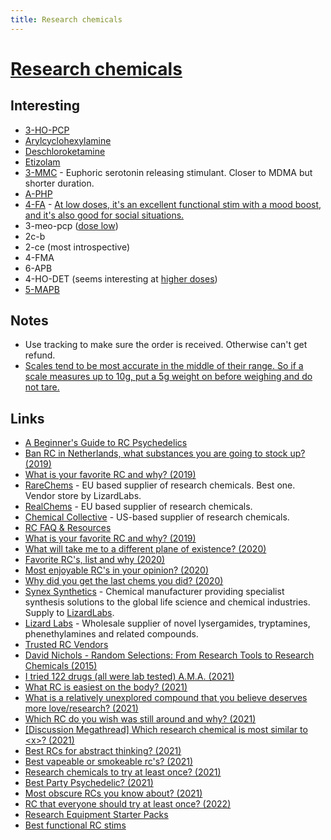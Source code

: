 ```yaml
---
title: Research chemicals
---
```


# [Research chemicals](https://psychonautwiki.org/w/index.php?title=Research_chemicals)

## Interesting

- [3-HO-PCP](https://psychonautwiki.org/wiki/3-HO-PCP)
- [Arylcyclohexylamine](https://psychonautwiki.org/wiki/Arylcyclohexylamine)
- [Deschloroketamine](https://psychonautwiki.org/w/index.php?title=Deschloroketamine)
- [Etizolam](https://psychonautwiki.org/wiki/Etizolam)
- [3-MMC](https://psychonautwiki.org/wiki/3-MMC) - Euphoric serotonin releasing stimulant. Closer to MDMA but shorter duration.
- [A-PHP](https://psychonautwiki.org/w/index.php?title=A-PHP)
- [4-FA](https://psychonautwiki.org/wiki/4-FA) - [At low doses, it's an excellent functional stim with a mood boost, and it's also good for social situations.](https://www.reddit.com/r/researchchemicals/comments/7qvxmn/in_your_opinion_name_some_of_the_best_chemicals/)
- 3-meo-pcp ([dose low](https://reddit.com/r/researchchemicals/comments/bes0sd/_/el8tr5p/?context=1))
- 2c-b
- 2-ce (most introspective)
- 4-FMA
- 6-APB
- 4-HO-DET (seems interesting at [higher doses](https://www.reddit.com/r/researchchemicals/comments/bippwv/4sub_tryptamine_intensity_ranking/))
- [5-MAPB](https://psychonautwiki.org/wiki/5-MAPB)

## Notes

- Use tracking to make sure the order is received. Otherwise can't get refund.
- [Scales tend to be most accurate in the middle of their range. So if a scale measures up to 10g, put a 5g weight on before weighing and do not tare.](https://www.reddit.com/r/researchchemicals/comments/jysobq/handy_tip_for_cheap_scales/)

## Links

- [A Beginner's Guide to RC Psychedelics](https://www.reddit.com/r/researchchemicals/comments/7qep7b/a_beginners_guide_to_rc_psychedelics/)
- [Ban RC in Netherlands, what substances you are going to stock up? (2019)](https://www.reddit.com/r/researchchemicals/comments/bhxh6o/ban_rc_in_netherlands_what_substances_you_are/)
- [What is your favorite RC and why? (2019)](https://www.reddit.com/r/researchchemicals/comments/cf4431/what_is_your_favorite_rc_and_why/)
- [RareChems](https://rarechems.com/) - EU based supplier of research chemicals. Best one. Vendor store by LizardLabs.
- [RealChems](https://realchems.com/) - EU based supplier of research chemicals.
- [Chemical Collective](https://chemical-collective.com/) - US-based supplier of research chemicals.
- [RC FAQ & Resources](https://www.reddit.com/r/researchchemicals/comments/dchpr0/faq_resources/)
- [What is your favorite RC and why? (2019)](https://www.reddit.com/r/researchchemicals/comments/ec7qwt/what_is_your_favorite_rc_and_why/)
- [What will take me to a different plane of existence? (2020)](https://www.reddit.com/r/researchchemicals/comments/fh15ex/what_will_take_me_to_a_different_plane_of/)
- [Favorite RC's, list and why (2020)](https://www.reddit.com/r/researchchemicals/comments/if103b/favorite_rcs_list_and_why_and_go/)
- [Most enjoyable RC's in your opinion? (2020)](https://www.reddit.com/r/researchchemicals/comments/ip4js0/most_enjoyable_rcs_in_your_opinion/)
- [Why did you get the last chems you did? (2020)](https://www.reddit.com/r/researchchemicals/comments/irh069/why_did_you_get_the_last_chems_you_did/)
- [Synex Synthetics](https://www.synexsynthetics.com/) - Chemical manufacturer providing specialist synthesis solutions to the global life science and chemical industries. Supply to [LizardLabs](https://lizardlabs.eu/).
- [Lizard Labs](https://lizardlabs.eu/) - Wholesale supplier of novel lysergamides, tryptamines, phenethylamines and related compounds.
- [Trusted RC Vendors](https://buy.research-chemicals.online/)
- [David Nichols - Random Selections: From Research Tools to Research Chemicals (2015)](https://www.youtube.com/watch?v=iiYaFP6iQGg)
- [I tried 122 drugs (all were lab tested) A.M.A. (2021)](https://www.reddit.com/r/researchchemicals/comments/mg03w7/i_tried_122_drugs_all_were_lab_tested_ama/)
- [What RC is easiest on the body? (2021)](https://www.reddit.com/r/researchchemicals/comments/nt0h0x/what_rc_is_easiest_on_the_body/)
- [What is a relatively unexplored compound that you believe deserves more love/research? (2021)](https://www.reddit.com/r/researchchemicals/comments/p58biz/what_is_a_relatively_unexplored_compound_that_you/)
- [Which RC do you wish was still around and why? (2021)](https://www.reddit.com/r/researchchemicals/comments/pnhj19/which_rc_do_you_wish_was_still_around_and_why/)
- [[Discussion Megathread] Which research chemical is most similar to <x\>? (2021)](https://www.reddit.com/r/researchchemicals/comments/py4m1a/discussion_megathread_which_research_chemical_is/)
- [Best RCs for abstract thinking? (2021)](https://www.reddit.com/r/researchchemicals/comments/q26e4t/best_rcs_for_abstract_thinking/)
- [Best vapeable or smokeable rc's? (2021)](https://www.reddit.com/r/researchchemicals/comments/q6w42s/best_vapeable_or_smokeable_rcs/)
- [Research chemicals to try at least once? (2021)](https://www.reddit.com/r/researchchemicals/comments/qepnro/what_are_some_research_chemicals_to_try_at_least/)
- [Best Party Psychedelic? (2021)](https://www.reddit.com/r/researchchemicals/comments/qpsy4e/best_party_psychedelic/)
- [Most obscure RCs you know about? (2021)](https://www.reddit.com/r/researchchemicals/comments/rh903q/what_are_the_most_obscure_rcs_you_know_about/)
- [RC that everyone should try at least once? (2022)](https://www.reddit.com/r/researchchemicals/comments/srv4ih/whats_an_rc_that_everyone_should_try_at_least_once/)
- [Research Equipment Starter Packs](https://www.reddit.com/r/researchchemicals/comments/sust0u/research_equipment_starter_packs_v2/)
- [Best functional RC stims](https://www.reddit.com/r/researchchemicals/comments/thmodp/best_functional_rc_stim/)
